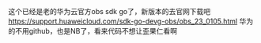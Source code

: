 这个已经是老的华为云官方obs sdk go了，新版本的去官网下载吧
https://support.huaweicloud.com/sdk-go-devg-obs/obs_23_0105.html
华为的不用github，也是NB了，看来代码不想让歪果仁看啊
